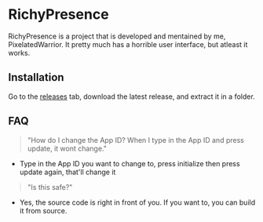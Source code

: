# RichyPresence

RichyPresence is a project that is developed and mentained by me, PixelatedWarrior.
It pretty much has a horrible user interface, but atleast it works.

## Installation
Go to the [releases](https://github.com/Nate2123/RichyPresence/releases) tab, download the latest release, and extract it in a folder.
## FAQ
>"How do I change the App ID? When I type in the App ID and press update, it wont change."
 - Type in the App ID you want to change to, press initialize then press update again, that'll change it
>"Is this safe?"
 - Yes, the source code is right in front of you. If you want to, you can build it from source.

